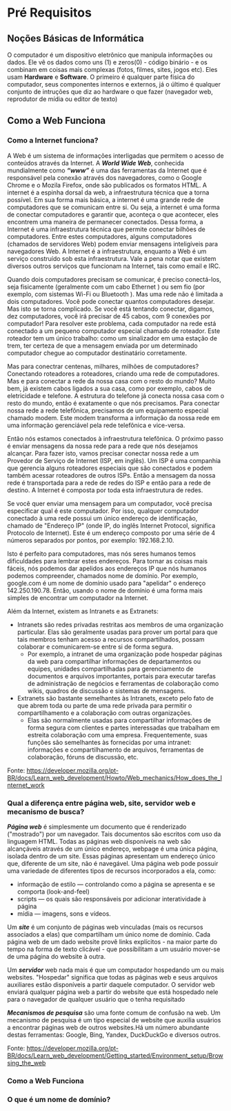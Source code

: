 # Pré Requisitos

## Noções Básicas de Informática

O computador é um dispositivo eletrônico que manipula informações ou dados. Ele vê os dados como uns (1) e zeros(0) - código binário - e os combinam em coisas mais complexas (fotos, filmes, sites, jogos etc). Eles usam **Hardware** e **Software**. O primeiro é qualquer parte física do computador, seus componentes internos e externos, já o último é qualquer conjunto de intruções que diz ao hardware o que fazer (navegador web, reprodutor de mídia ou editor de texto)

## Como a Web Funciona
### Como a Internet funciona?
A Web é um sistema de informações interligadas que permitem o acesso de conteúdos através da Internet. A ***World Wide Web***, conhecida mundialmente como ***“www”*** é uma das ferramentas da Internet que é responsável pela conexão através dos navegadores, como o Google Chrome e o Mozila Firefox, onde são publicados os formatos HTML. A internet é a espinha dorsal da web, a infraestrutura técnica que a torna possível. Em sua forma mais básica, a internet é uma grande rede de computadores que se comunicam entre si. Ou seja, a internet é uma forma de conectar computadores e garantir que, aconteça o que acontecer, eles encontrem uma maneira de permanecer conectados. Dessa forma, a Internet é uma infraestrutura técnica que permite conectar bilhões de computadores. Entre estes computadores, alguns computadores (chamados de servidores Web) podem enviar mensagens inteligíveis para navegadores Web. A Internet é a infraestrutura, enquanto a Web é um serviço construído sob esta infraestrutura. Vale a pena notar que existem diversos outros serviços que funcionam na Internet, tais como email e IRC.

Quando dois computadores precisam se comunicar, é preciso conectá-los, seja fisicamente (geralmente com um cabo Ethernet ) ou sem fio (por exemplo, com sistemas Wi-Fi ou Bluetooth ). Mas uma rede não é limitada a dois computadores. Você pode conectar quantos computadores desejar. Mas isto se torna complicado. Se você está tentando conectar, digamos, dez computadores, você irá precisar de 45 cabos, com 9 conexões por computador! Para resolver este problema, cada computador na rede está conectado a um pequeno computador especial chamado de roteador. Este roteador tem um único trabalho: como um sinalizador em uma estação de trem, ter certeza de que a mensagem enviada por um determinado computador chegue ao computador destinatário corretamente. 

Mas para conectrar centenas, milhares, milhões de computadores? Conectando roteadores a roteadores, criando uma rede de computadores. Mas e para conectar a rede da nossa casa com o resto do mundo? Muito bem, já existem cabos ligados a sua casa, como por exemplo, cabos de eletricidade e telefone. A estrutura do telefone já conecta nossa casa com o resto do mundo, então é exatamente o que nós precisamos. Para conectar nossa rede a rede telefônica, precisamos de um equipamento especial chamado modem. Este modem transforma a informação da nossa rede em uma informação gerenciável pela rede telefônica e vice-versa.

Então nós estamos conectados à infraestrutura telefônica. O próximo passo é enviar mensagens da nossa rede para a rede que nós desejamos alcançar. Para fazer isto, vamos precisar conectar nossa rede a um Provedor de Serviço de Internet (ISP, em inglês). Um ISP é uma companhia que gerencia alguns roteadores especiais que são conectados e podem também acessar roteadores de outros ISPs. Então a mensagem da nossa rede é transportada para a rede de redes do ISP e então para a rede de destino. A Internet é composta por toda esta infraestrutura de redes.

Se você quer enviar uma mensagem para um computador, você precisa especificar qual é este computador. Por isso, qualquer computador conectado à uma rede possui um único endereço de identificação, chamado de "Endereço IP" (onde IP, do inglês Internet Protocol, significa Protocolo de Internet). Este é um endereço composto por uma série de 4 números separados por pontos, por exemplo: 192.168.2.10.

Isto é perfeito para computadores, mas nós seres humanos temos dificuldades para lembrar estes endereços. Para tornar as coisas mais fáceis, nós podemos dar apelidos aos endereços IP que nós humanos podemos compreender, chamados nome de domínio. Por exemplo, google.com é um nome de domínio usado para "apelidar" o endereço 142.250.190.78. Então, usando o nome de domínio é uma forma mais simples de encontrar um computador na Internet.

Além da Internet, existem as Intranets e as Extranets: 
* Intranets são redes privadas restritas aos membros de uma organização particular. Elas são geralmente usadas para prover um portal para que tais membros tenham acesso a recursos compartilhados, possam colaborar e comunicarem-se entre si de forma segura.
    * Por exemplo, a intranet de uma organização pode hospedar páginas da web para compartilhar informações de departamentos ou equipes, unidades compartilhadas para gerenciamento de documentos e arquivos importantes, portais para executar tarefas de administração de negócios e ferramentas de colaboração como wikis, quadros de discussão e sistemas de mensagens.
* Extranets são bastante semelhantes às Intranets, exceto pelo fato de que abrem toda ou parte de uma rede privada para permitir o compartilhamento e a colaboração com outras organizações.
    * Elas são normalmente usadas para compartilhar informações de forma segura com clientes e partes interessadas que trabalham em estreita colaboração com uma empresa. Frequentemente, suas funções são semelhantes às fornecidas por uma intranet: informações e compartilhamento de arquivos, ferramentas de colaboração, fóruns de discussão, etc.

Fonte: https://developer.mozilla.org/pt-BR/docs/Learn_web_development/Howto/Web_mechanics/How_does_the_Internet_work

### Qual a diferença entre página web, site, servidor web e mecanismo de busca?
___**Página web**___ é simplesmente um documento que é renderizado ("mostrado") por um navegador. Tais documentos são escritos com uso da linguagem HTML. Todas as páginas web disponíveis na web são alcançáveis através de um único endereço, webpage é uma única página, isolada dentro de um site. Essas páginas apresentam um endereço único que, diferente de um site, não é navegável. Uma página web pode possuir uma variedade de diferentes tipos de recursos incorporados a ela, como:
* informação de estilo — controlando como a página se apresenta e se comporta (look-and-feel)
* scripts — os quais são responsáveis por adicionar interatividade à página
* mídia — imagens, sons e vídeos.

Um ___**site**___ é um conjunto de páginas web vinculadas (mais os recursos associados a elas) que compartilham um único nome de domínio. Cada página web de um dado website provê links explícitos - na maior parte do tempo na forma de texto clicável - que possibilitam a um usuário mover-se de uma página do website à outra.

Um ___**servidor**___ web nada mais é que um computador hospedando um ou mais websites. "Hospedar" significa que todas as páginas web e seus arquivos auxiliares estão disponíveis a partir daquele computador. O servidor web enviará qualquer página web a partir do website que está hospedado nele para o navegador de qualquer usuário que o tenha requisitado

___**Mecanismos de pesquisa**___ são uma fonte comum de confusão na web. Um mecanismo de pesquisa é um tipo especial de website que auxilia usuários a encontrar páginas web de outros websites.Há um número abundante destas ferramentas: Google, Bing, Yandex, DuckDuckGo e diversos outros. 

Fonte: https://developer.mozilla.org/pt-BR/docs/Learn_web_development/Getting_started/Environment_setup/Browsing_the_web

### Como a Web Funciona


### O que é um nome de domínio?